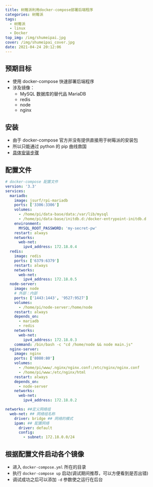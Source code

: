 ```yaml
---
title: 树莓派利用docker-compose部署后端程序
categories: 树莓派
tags:
  - 树莓派
  - linux
  - Docker
top_img: /img/shumeipai.jpg
cover: /img/shumeipai_cover.jpg
date: 2021-04-24 20:12:06
---
```


## 预期目标

- 使用 docker-compose 快速部署后端程序
- 涉及镜像：
  - MySQL 数据库的替代品 MariaDB
  - redis
  - node
  - nginx

## 安装

- 由于 docker-compose 官方并没有提供直接用于树莓派的安装包
- 所以只能通过 python 的 pip 曲线救国
- [具体安装步骤](https://www.jianshu.com/p/6fa65844e9a2)

## 配置文件

```yaml
# docker-compose 配置文件
version: '3.3'
services:
  mariadb:
    image: jsurf/rpi-mariadb
    ports: ['3306:3306']
    volumes: 
      - /home/pi/data-base/data:/var/lib/mysql
      - /home/pi/data-base/initdb.d:/docker-entrypoint-initdb.d
    environment: 
      MYSQL_ROOT_PASSWORD: 'my-secret-pw'
    restart: always
    networks:
      web-net:
        ipv4_address: 172.18.0.4
  redis:
    image: redis
    ports: ['6379:6379']
    restart: always
    networks:
      web-net:
        ipv4_address: 172.18.0.5
  node-server:
    image: node
    # 外部：内部
    ports: ['1443:1443', '9527:9527']
    volumes: 
      - /home/pi/node-server:/home/node
    restart: always
    depends_on: 
      - mariadb
      - redis
    networks:
      web-net:
        ipv4_address: 172.18.0.3
    command: /bin/bash -c "cd /home/node && node main.js"
  nginx-server:
    image: nginx
    ports: ['8080:80']
    volumes:
      - /home/pi/www/.nginx/nginx.conf:/etc/nginx/nginx.conf
      - /home/pi/www:/etc/nginx/html
    restart: always
    depends_on: 
      - node-server
    networks:
      web-net:
        ipv4_address: 172.18.0.2

networks: ##定义网络组
  web-net: ## 网络组名称
    driver: bridge ## 网络的模式
    ipam: ## 配置网络
      driver: default
      config:
        - subnet: 172.18.0.0/24
```

## 根据配置文件启动各个镜像

- 进入 `docker-compose.yml` 所在的目录
- 执行 `docker-compose up` 启动(调试期间推荐，可以方便看到是否出错)
- 调试成功之后可以添加 `-d` 参数使之运行在后台